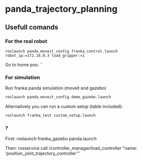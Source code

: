 # panda_trajectory_planning

## Usefull comands

### For the real robot
`roslaunch panda_moveit_config franka_control.launch robot_ip:=172.16.0.3 load_gripper:=1`

Go to home pos:
``

### For simulation
Run franka panda simulation (moveit and gazebo)
```bash
roslaunch panda_moveit_config demo_gazebo.launch
```
Alternatively you can run a custom setup (table included):
```bash
roslaunch franka_test custom_setup.launch
```

### ?
First:
roslaunch franka_gazebo panda.launch

Then:
rosservice call /controller_manager/load_controller "name: 'position_joint_trajectory_controller'"
